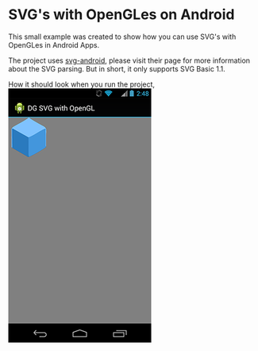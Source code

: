 SVG's with OpenGLes on Android
==============================

This small example was created to show how you can use SVG's with OpenGLes in Android Apps. 

The project uses [svg-android](https://code.google.com/p/svg-android/), please visit their page for more information about the SVG parsing. But in short, it only supports SVG Basic 1.1. 

How it should look when you run the project,  
![Example](/HowItShouldLook.png)
